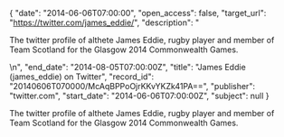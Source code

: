 {
  "date": "2014-06-06T07:00:00", 
  "open_access": false, 
  "target_url": "https://twitter.com/james_eddie/", 
  "description": "<p>The twitter profile of althete James Eddie, rugby player and member of Team Scotland for the Glasgow 2014 Commonwealth Games.</p>\n", 
  "end_date": "2014-08-05T07:00:00Z", 
  "title": "James Eddie (james_eddie) on Twitter", 
  "record_id": "20140606T070000/McAqBPPoOjrKKvYKZk41PA==", 
  "publisher": "twitter.com", 
  "start_date": "2014-06-06T07:00:00Z", 
  "subject": null
}

<p>The twitter profile of althete James Eddie, rugby player and member of Team Scotland for the Glasgow 2014 Commonwealth Games.</p>
